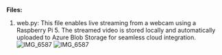 **Files:**
1. web.py: This file enables live streaming from a webcam using a Raspberry Pi 5. The streamed video is stored locally and automatically uploaded to Azure Blob Storage for seamless cloud integration.
![IMG_6587](https://github.com/user-attachments/assets/36637f5c-d5a9-45a2-9f3d-f2b0420b3852)
![IMG_6587](https://github.com/user-attachments/assets/f40f5d96-e716-4203-a577-95fc18ff581b)
